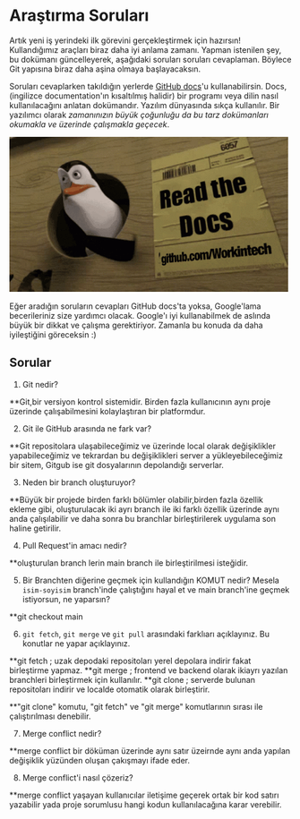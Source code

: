 # Araştırma Soruları

Artık yeni iş yerindeki ilk görevini gerçekleştirmek için hazırsın! Kullandığımız araçları biraz daha iyi anlama zamanı. Yapman istenilen şey, bu dokümanı güncelleyerek, aşağıdaki soruları soruları cevaplaman. Böylece Git yapısına biraz daha aşina olmaya başlayacaksın.

Soruları cevaplarken takıldığın yerlerde [GitHub docs](https://docs.github.com/en)'u kullanabilirsin. Docs, (ingilizce documentation'ın kısaltılmış halidir) bir programı veya dilin nasıl kullanılacağını anlatan dokümandır. Yazılım dünyasında sıkça kullanılır. Bir yazılımcı olarak _zamanınızın büyük çoğunluğu da bu tarz dokümanları okumakla ve üzerinde çalışmakla geçecek_.

![READ THE DOCS](https://github.com/Workintech/FSWeb-S1G1-Projesi-Web-Development-Projesi-icin-Git/blob/main/read-the-docs-wit.gif?raw=true)

Eğer aradığın soruların cevapları GitHub docs'ta yoksa, Google'lama becerileriniz size yardımcı olacak. Google'ı iyi kullanabilmek de aslında büyük bir dikkat ve çalışma gerektiriyor. Zamanla bu konuda da daha iyileştiğini göreceksin :)

## Sorular

1. Git nedir?

**Git,bir versiyon kontrol sistemidir. Birden fazla kullanıcının aynı proje üzerinde çalışabilmesini kolaylaştıran bir platformdur.

2. Git ile GitHub arasında ne fark var?

**Git repositolara ulaşabileceğimiz ve üzerinde local olarak değişiklikler yapabileceğimiz ve tekrardan bu değişiklikleri server a yükleyebileceğimiz bir sitem, Gitgub ise git dosyalarının depolandığı serverlar.

3. Neden bir branch oluşturuyor?

**Büyük bir projede birden farklı bölümler olabilir,birden fazla özellik ekleme gibi, oluşturulacak iki ayrı branch ile iki farklı özellik üzerinde aynı anda çalışılabilir ve daha sonra bu branchlar birleştirilerek uygulama son haline getirilir.

4. Pull Request'in amacı nedir?

**oluşturulan branch lerin main branch ile birleştirilmesi isteğidir.

5. Bir Branchten diğerine geçmek için kullandığın KOMUT nedir? Mesela `isim-soyisim` branch'inde çalıştığını hayal et ve main branch'ine geçmek istiyorsun, ne yaparsın?

**git checkout main

6. `git fetch`, `git merge` ve `git pull` arasındaki farklıarı açıklayınız. Bu konutlar ne yapar açıklayınız.

**git fetch ; uzak depodaki repositoları yerel depolara indirir fakat birleştirme yapmaz.
**git merge ; frontend ve backend  olarak ikiayrı yazılan branchleri birleştirmek için kullanılır.
**git clone ; serverde bulunan repositoları indirir ve localde otomatik olarak birleştirir.

**"git clone" komutu, "git fetch" ve "git merge" komutlarının sırası ile çalıştırılması denebilir.

7. Merge conflict nedir?

**merge conflict bir döküman üzerinde aynı satır üzeirnde aynı anda yapılan değişiklik yüzünden oluşan çakışmayı ifade eder.


8. Merge conflict'i nasıl çözeriz?

**merge conflict yaşayan kullanıcılar iletişime geçerek ortak bir kod satırı yazabilir yada proje sorumlusu hangi kodun kullanılacağına karar verebilir.



